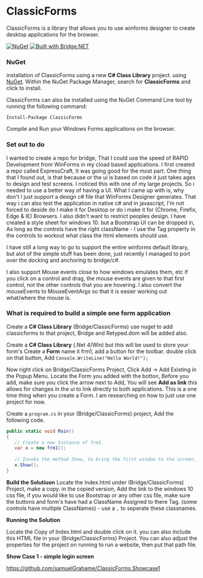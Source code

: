 # ClassicForms

ClassicForms is a library that allows you to use winforms designer to create desktop applications for the browser.

[![NuGet](https://img.shields.io/nuget/v/classicforms.svg)](https://www.nuget.org/packages/classicforms) [![Built with Bridge.NET](https://img.shields.io/badge/built%20with-Bridge.NET-blue.svg)](http://bridge.net/)

### NuGet

installation of ClassicForms using a new **C# Class Library** project. using [NuGet](https://www.nuget.org/packages/classicforms). Within the NuGet Package Manager, search for **ClassicForms** and click to install. 

ClassicForms can also be installed using the NuGet Command Line tool by running the following command:

```
Install-Package ClassicForms
```

Compile and Run your Windows Forms applications on the browser.

### Set out to do

I wanted to create a repo for bridge, That I could use the speed of RAPID Development from WinForms in my cload based applications.
I first created a repo called ExpressCraft, It was going good for the most part. One thing that I found out, is that because or the ui is based on code it just takes ages to design and test screens. I noticed this with one of my large projects. So i needed to use a better way of having a UI. What I came up with is, why don't I just support a design c# file that WinForms Designer generates. That way i can also test the application in native c# and in javascript, I'm not forced to deside do I make it for Desktop or do i make it for (Chrome, Firefix, Edge & IE) Browsers. I also didn't want to restrict peoples design. I have created a style sheet for windows 10. but a Bootstrap UI can be dropped in, As long as the controls have the right className - I use the Tag property in the controls to workout what class the html elements should use.

I have still a long way to go to support the entire winforms default library, but alot of the simple stuff has been done, just recently I managed to port over the docking and anchoring to bridge/c#.

I also support Mouse events close to how windows emulates them, etc if you click on a control and drag, the mouse events are given to that first control, not the other controls that you are hovering. I also convert the mouseEvents to MouseEventArgs so that it is easier working out what/where the mouse is.

### What is required to build a simple one form application

Create a **C# Class Library** (Bridge/ClassicForms) use nuget to add classicforms to that project, Bridge and Retyped.dom will be added also.

Create a **C# Class Library** (.Net 4/Win) but this will be used to store your form's
Create a **Form** name it frm1, add a button for the toolbar.
double click on that button, Add ```Console.WriteLine("Hello World!");```    

Now right click on Bridge/ClassicForms Project, Click Add -> Add Existing in the Popup Menu.
Locate the Form you added with the botton, Before you add, make sure you click the arrow next to Add, You will see **Add as link** this allows for changes in the ui to link directly to both applications. This is a one time thing when you create a Form.
I am researching on how to just use one project for now.

Create a ```program.cs``` in your (Bridge/ClassicForms) project, Add the following code.

```csharp
public static void Main()
{
   // Create a new Instance of frm1.  
   var x = new frm1();
   
   // Invoke the method Show, to bring the first window to the screen.
   x.Show();
}
```
   
**Build the Solutiuon**
Locate the Index.html under (Bridge/ClassicForms) Project, make a copy. in the copied version, Add the link to the windows 10 css file, if you would like to use Bootstrap or any other css file, make sure the buttons and form's have had a ClassName Assigned to there Tag. (some controls have multiple ClassNames) - use a `,` to seperate these classnames.

**Running the Solution**

Locate the Copy of Index.html and double click on it. you can also include this HTML file in your (Bridge/ClassicForms) Project.
You can also adjust the properties for the project on running to run a website, then put that path file.
  
**Show Case 1 - simple login screen**

https://github.com/samuelGrahame/ClassicForms.Showcase1


